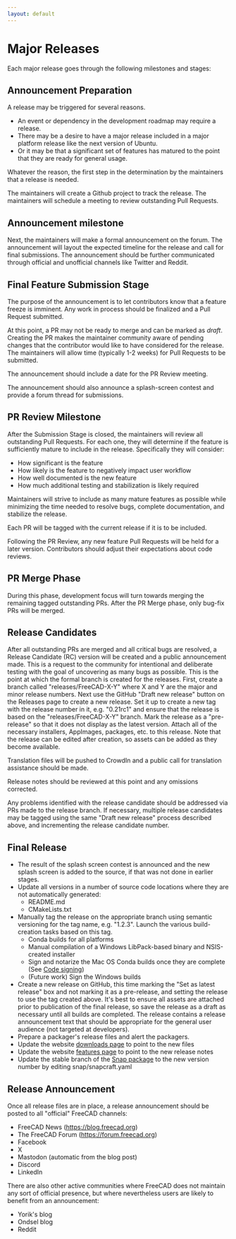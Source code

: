 ```yaml
---
layout: default
---
```


# Major Releases

Each major release goes through the following milestones and stages:

## Announcement Preparation

A release may be triggered for several reasons.
- An event or dependency in the development roadmap may require a release.
- There may be a desire to have a major release included in a major platform release like the next version of Ubuntu.
- Or it may be that a significant set of features has matured to the point that they are ready for general usage.

Whatever the reason, the first step in the determination by the maintainers that a release is needed.

The maintainers will create a Github project to track the release.
The maintainers will schedule a meeting to review outstanding Pull Requests.


## Announcement milestone

Next, the maintainers will make a formal announcement on the forum. The announcement will layout the expected timeline for the release and call for final submissions.  The announcement should be further communicated through official and unofficial channels like Twitter and Reddit.

## Final Feature Submission Stage

The purpose of the announcement is to let contributors know that a feature freeze is imminent. Any work in process should be finalized and a Pull Request submitted.

At this point, a PR may not be ready to merge and can be marked as _draft_.  Creating the PR makes the maintainer community aware of pending changes that the contributor would like to have considered for the release. The maintainers will allow time (typically 1-2 weeks) for Pull Requests to be submitted.

The announcement should include a date for the PR Review meeting.

The announcement should also announce a splash-screen contest and provide a forum thread for submissions.

## PR Review Milestone

After the Submission Stage is closed, the maintainers will review all outstanding Pull Requests. For each one, they will determine if the feature is sufficiently mature to include in the release. Specifically they will consider:

- How significant is the feature
- How likely is the feature to negatively impact user workflow
- How well documented is the new feature
- How much additional testing and stabilization is likely required

Maintainers will strive to include as many mature features as possible while minimizing the time needed to resolve bugs, complete documentation, and stabilize the release.

Each PR will be tagged with the current release if it is to be included.

Following the PR Review, any new feature Pull Requests will be held for a later version.  Contributors should adjust their expectations about code reviews.

## PR Merge Phase

During this phase, development focus will turn towards merging the remaining tagged outstanding PRs.
After the PR Merge phase, only bug-fix PRs will be merged.

## Release Candidates

After all outstanding PRs are merged and all critical bugs are resolved, a Release Candidate (RC) version will be created and a public announcement made.  This is a request to the community for intentional and deliberate testing with the goal of uncovering as many bugs as possible. This is the point at which the formal branch is created for the releases. First, create a branch called "releases/FreeCAD-X-Y" where X and Y are the major and minor release numbers. Next use the GitHub "Draft new release" button on the Releases page to create a new release. Set it up to create a new tag with the release number in it, e.g. "0.21rc1" and ensure that the release is based on the "releases/FreeCAD-X-Y" branch. Mark the release as a "pre-release" so that it does not display as the latest version. Attach all of the necessary installers, AppImages, packages, etc. to this release. Note that the release can be edited after creation, so assets can be added as they become available.

Translation files will be pushed to CrowdIn and a public call for translation assistance should be made.

Release notes should be reviewed at this point and any omissions corrected.

Any problems identified with the release candidate should be addressed via PRs made to the release branch. If necessary, multiple release candidates may be tagged using the same "Draft new release" process described above, and incrementing the release candidate number.

## Final Release

- The result of the splash screen contest is announced and the new splash screen is added to the source, if that was not done in earlier stages.
- Update all versions in a number of source code locations where they are not automatically generated:
    - README.md
    - CMakeLists.txt
- Manually tag the release on the appropriate branch using semantic versioning for the tag name, e.g. "1.2.3". Launch the various build-creation tasks based on this tag.
    - Conda builds for all platforms
    - Manual compilation of a Windows LibPack-based binary and NSIS-created installer
    - Sign and notarize the Mac OS Conda builds once they are complete (See [Code signing](./codesigning))
    - (Future work) Sign the Windows builds
- Create a new release on GitHub, this time marking the "Set as latest release" box and not marking it as a pre-release, and setting the release to use the tag created above. It's best to ensure all assets are attached prior to publication of the final release, so save the release as a draft as necessary until all builds are completed. The release contains a release announcement text that should be appropriate for the general user audience (not targeted at developers).
- Prepare a packager's release files and alert the packagers.
- Update the website [downloads page](https://www.freecad.org/downloads.php) to point to the new files
- Update the website [features page](https://www.freecad.org/features.php) to point to the new release notes
- Update the stable branch of the [Snap package](https://github.com/FreeCAD/FreeCAD-snap) to the new version number by editing snap/snapcraft.yaml

## Release Announcement

Once all release files are in place, a release announcement should be posted to all "official" FreeCAD channels:

- FreeCAD News (https://blog.freecad.org)
- The FreeCAD Forum (https://forum.freecad.org)
- Facebook
- X
- Mastodon (automatic from the blog post)
- Discord
- LinkedIn

There are also other active communities where FreeCAD does not maintain any sort of official presence, but where nevertheless users are likely to benefit from an announcement:

- Yorik's blog
- Ondsel blog
- Reddit

